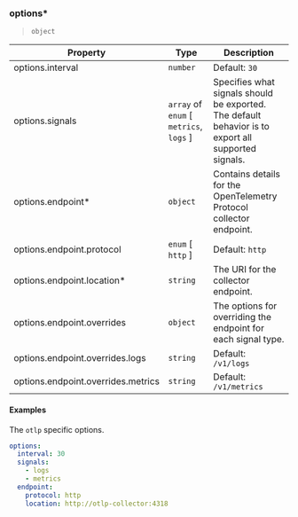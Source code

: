 ### options\*

> `object`

| Property | Type | Description |
| -- | -- | -- |
| options.interval |  `number` | Default: `30` |  Interval in seconds to push data to the collector. | 
| options.signals |  `array` of `enum` [ `metrics`, `logs` ] |  Specifies what signals should be exported. The default behavior is to export all supported signals. | 
| options.endpoint\* |  `object` |  Contains details for the OpenTelemetry Protocol collector endpoint. | 
| options.endpoint.protocol |  `enum` [ `http` ] | Default: `http` |  Specifies the protocol to use for exporting data for exporting data to the [OTEL Collector](https://opentelemetry.io/docs/collector/). | 
| options.endpoint.location\* |  `string` |  The URI for the collector endpoint. | 
| options.endpoint.overrides |  `object` |  The options for overriding the endpoint for each signal type. | 
| options.endpoint.overrides.logs |  `string` | Default: `/v1/logs` |  The `logs` signal endpoint URI. | 
| options.endpoint.overrides.metrics |  `string` | Default: `/v1/metrics` |  The `metrics` signal endpoint URI. | 

#### Examples

The `otlp` specific options.

```yaml
options:
  interval: 30
  signals:
    - logs
    - metrics
  endpoint:
    protocol: http
    location: http://otlp-collector:4318
```

